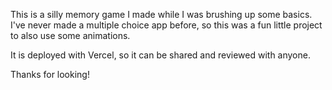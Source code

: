 This is a silly memory game I made while I was brushing up some basics. I've never made a multiple choice app before, so this was a fun little project to also use some animations. 

It is deployed with Vercel, so it can be shared and reviewed with anyone. 

Thanks for looking! 